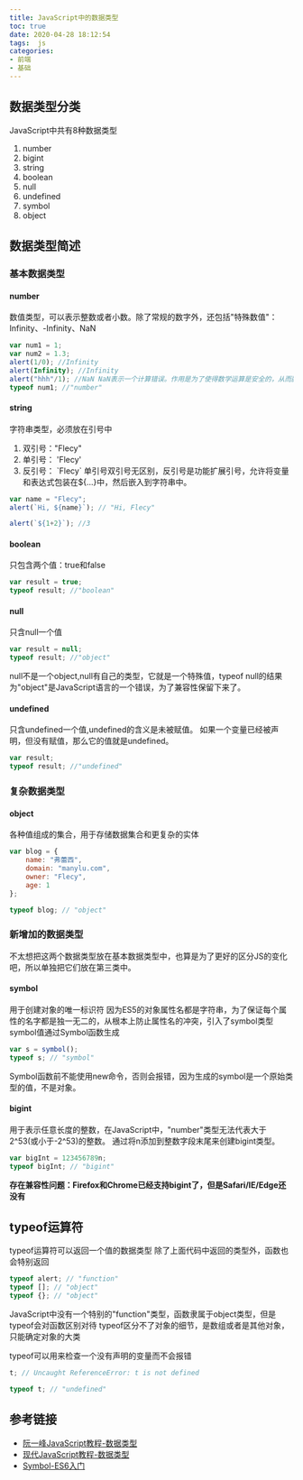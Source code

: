 ```yaml
---
title: JavaScript中的数据类型
toc: true
date: 2020-04-28 18:12:54
tags:  js
categories: 
- 前端
- 基础
---
```


## 数据类型分类
JavaScript中共有8种数据类型
1. number
2. bigint
3. string
4. boolean
5. null
6. undefined
7. symbol
8. object
<!--more-->

## 数据类型简述
### 基本数据类型
#### number
数值类型，可以表示整数或者小数。除了常规的数字外，还包括"特殊数值"：Infinity、-Infinity、NaN
```javascript
var num1 = 1;
var num2 = 1.3;
alert(1/0); //Infinity
alert(Infinity); //Infinity
alert("hhh"/1); //NaN NaN表示一个计算错误。作用是为了使得数学运算是安全的，从而脚本不会因为错误的运算而停止
typeof num1; //"number"
```

#### string
字符串类型，必须放在引号中
1. 双引号："Flecy"
2. 单引号： 'Flecy'
3. 反引号： \`Flecy\`
单引号双引号无区别，反引号是功能扩展引号，允许将变量和表达式包装在${...}中，然后嵌入到字符串中。

```javascript
var name = "Flecy";
alert(`Hi, ${name}`); // "Hi, Flecy"

alert(`${1+2}`); //3
```

#### boolean
只包含两个值：true和false

```javascript
var result = true;
typeof result; //"boolean"
```

#### null
只含null一个值

```javascript
var result = null;
typeof result; //"object"  
```
null不是一个object,null有自己的类型，它就是一个特殊值，typeof null的结果为"object"是JavaScript语言的一个错误，为了兼容性保留下来了。

#### undefined
只含undefined一个值,undefined的含义是未被赋值。
如果一个变量已经被声明，但没有赋值，那么它的值就是undefined。

```javascript
var result;
typeof result; //"undefined"
```


### 复杂数据类型
#### object
各种值组成的集合，用于存储数据集合和更复杂的实体
```javascript
var blog = {
	name: "弗蕾西",
	domain: "manylu.com",
	owner: "Flecy",
	age: 1
};

typeof blog; // "object"
```



### 新增加的数据类型
不太想把这两个数据类型放在基本数据类型中，也算是为了更好的区分JS的变化吧，所以单独把它们放在第三类中。 


#### symbol
用于创建对象的唯一标识符
因为ES5的对象属性名都是字符串，为了保证每个属性的名字都是独一无二的，从根本上防止属性名的冲突，引入了symbol类型
symbol值通过Symbol函数生成
```javascript
var s = symbol();
typeof s; // "symbol"
```
Symbol函数前不能使用new命令，否则会报错，因为生成的symbol是一个原始类型的值，不是对象。

#### bigint
用于表示任意长度的整数，在JavaScript中，"number"类型无法代表大于2^53(或小于-2^53)的整数。
通过将n添加到整数字段末尾来创建bigint类型。
```javascript
var bigInt = 123456789n;
typeof bigInt; // "bigint"
```
**存在兼容性问题：Firefox和Chrome已经支持bigint了，但是Safari/IE/Edge还没有**

## typeof运算符
typeof运算符可以返回一个值的数据类型
除了上面代码中返回的类型外，函数也会特别返回
```javascript
typeof alert; // "function"
typeof []; // "object"
typeof {}; // "object"
```
JavaScript中没有一个特别的"function"类型，函数隶属于object类型，但是typeof会对函数区别对待
typeof区分不了对象的细节，是数组或者是其他对象，只能确定对象的大类

typeof可以用来检查一个没有声明的变量而不会报错
```javascript
t; // Uncaught ReferenceError: t is not defined

typeof t; // "undefined"
```

## 参考链接

- [阮一峰JavaScript教程-数据类型](https://wangdoc.com/javascript/types/index.html)
- [现代JavaScript教程-数据类型](https://zh.javascript.info/types)
- [Symbol-ES6入门](https://es6.ruanyifeng.com/#docs/symbol)